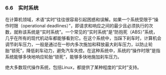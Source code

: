 ### 6.6　实时系统

在计算机领域，术语“实时”往往很容易引起困惑和误解。如果一个系统受限于“操作时限（operational deadlines）”，即请求和响应之间的最少且必须执行的次数，就称该系统是“实时系统”。一个常见的“实时系统”是“防抱死（ABS）”系统，几乎在所有的现代机动车都能够看到它。在这个系统中，当踩下刹车时，计算机会调节刹车压力，一般是通过在一秒内多次施加和释放最大刹车压力，以防止轮胎“锁死”，降低刹车动力，避免汽车失控。在这种系统中，系统的“操作时限”是指系统能够多快地响应轮胎“锁死”，能够多快地施加刹车压力。

绝大多数现代操作系统，包括Linux，都提供了某种程度的“实时”支持。

